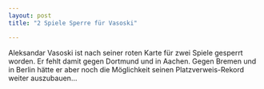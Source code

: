 ```yaml
---
layout: post
title: "2 Spiele Sperre für Vasoski"

---
```


Aleksandar Vasoski ist nach seiner roten Karte für zwei Spiele gesperrt worden. Er fehlt damit gegen Dortmund und in Aachen. Gegen Bremen und in Berlin hätte er aber noch die Möglichkeit seinen Platzverweis-Rekord weiter auszubauen...



